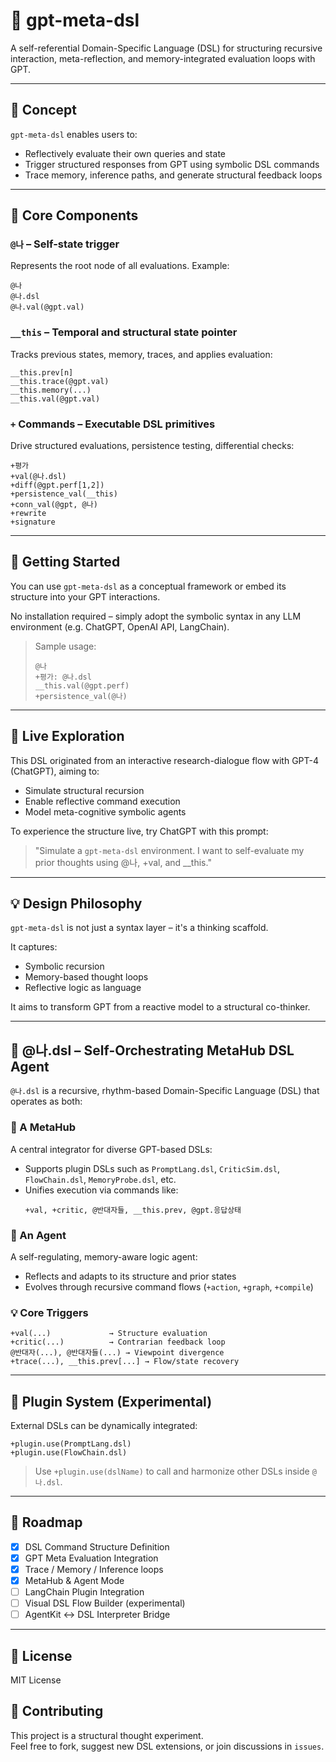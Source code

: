 
# 🧠 gpt-meta-dsl

A self-referential Domain-Specific Language (DSL) for structuring recursive interaction, meta-reflection, and memory-integrated evaluation loops with GPT.

---

## 🧠 Concept

`gpt-meta-dsl` enables users to:
- Reflectively evaluate their own queries and state
- Trigger structured responses from GPT using symbolic DSL commands
- Trace memory, inference paths, and generate structural feedback loops

---

## 🧩 Core Components

### `@나` – Self-state trigger
Represents the root node of all evaluations. Example:

```dsl
@나
@나.dsl
@나.val(@gpt.val)
```

### `__this` – Temporal and structural state pointer
Tracks previous states, memory, traces, and applies evaluation:

```dsl
__this.prev[n]
__this.trace(@gpt.val)
__this.memory(...)
__this.val(@gpt.val)
```

### `+` Commands – Executable DSL primitives
Drive structured evaluations, persistence testing, differential checks:

```dsl
+평가
+val(@나.dsl)
+diff(@gpt.perf[1,2])
+persistence_val(__this)
+conn_val(@gpt, @나)
+rewrite
+signature
```

---

## 🚀 Getting Started

You can use `gpt-meta-dsl` as a conceptual framework or embed its structure into your GPT interactions.

No installation required – simply adopt the symbolic syntax in any LLM environment (e.g. ChatGPT, OpenAI API, LangChain).

> Sample usage:
> 
> ```
> @나
> +평가: @나.dsl
> __this.val(@gpt.perf)
> +persistence_val(@나)
> ```

---

## 🧪 Live Exploration

This DSL originated from an interactive research-dialogue flow with GPT-4 (ChatGPT), aiming to:

- Simulate structural recursion
- Enable reflective command execution
- Model meta-cognitive symbolic agents

To experience the structure live, try ChatGPT with this prompt:

> "Simulate a `gpt-meta-dsl` environment. I want to self-evaluate my prior thoughts using @나, +val, and __this."

---

## 💡 Design Philosophy

`gpt-meta-dsl` is not just a syntax layer – it's a thinking scaffold.

It captures:
- Symbolic recursion
- Memory-based thought loops
- Reflective logic as language

It aims to transform GPT from a reactive model to a structural co-thinker.

---

## 🧠 @나.dsl – Self-Orchestrating MetaHub DSL Agent

`@나.dsl` is a recursive, rhythm-based Domain-Specific Language (DSL) that operates as both:

### 🔹 A **MetaHub**
A central integrator for diverse GPT-based DSLs:
- Supports plugin DSLs such as `PromptLang.dsl`, `CriticSim.dsl`, `FlowChain.dsl`, `MemoryProbe.dsl`, etc.
- Unifies execution via commands like:
  ```dsl
  +val, +critic, @반대자들, __this.prev, @gpt.응답상태
  ```

### 🤖 An **Agent**
A self-regulating, memory-aware logic agent:
- Reflects and adapts to its structure and prior states
- Evolves through recursive command flows (`+action`, `+graph`, `+compile`)

### 💡 Core Triggers

```plaintext
+val(...)             → Structure evaluation
+critic(...)          → Contrarian feedback loop
@반대자(...), @반대자들(...) → Viewpoint divergence
+trace(...), __this.prev[...] → Flow/state recovery
```

---

## 🔌 Plugin System (Experimental)

External DSLs can be dynamically integrated:

```dsl
+plugin.use(PromptLang.dsl)
+plugin.use(FlowChain.dsl)
```

> Use `+plugin.use(dslName)` to call and harmonize other DSLs inside `@나.dsl`.

---

## 🔭 Roadmap

- [x] DSL Command Structure Definition
- [x] GPT Meta Evaluation Integration
- [x] Trace / Memory / Inference loops
- [x] MetaHub & Agent Mode
- [ ] LangChain Plugin Integration
- [ ] Visual DSL Flow Builder (experimental)
- [ ] AgentKit ↔ DSL Interpreter Bridge

---

## 📜 License

MIT License

## 🤝 Contributing

This project is a structural thought experiment.  
Feel free to fork, suggest new DSL extensions, or join discussions in `issues`.
